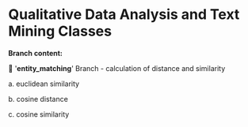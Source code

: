# Qualitative Data Analysis and Text Mining Classes

**Branch content:**

🔸 '**entity_matching**' Branch - calculation of distance and similarity

a. euclidean similarity

b. cosine distance 

c. cosine similarity
